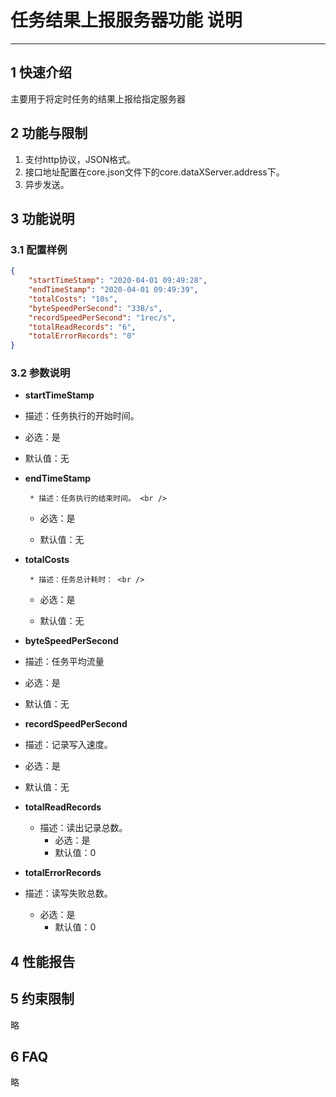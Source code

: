 # 任务结果上报服务器功能 说明

------------

## 1 快速介绍

主要用于将定时任务的结果上报给指定服务器


## 2 功能与限制

1. 支付http协议，JSON格式。
2. 接口地址配置在core.json文件下的core.dataXServer.address下。
3. 异步发送。


## 3 功能说明


### 3.1 配置样例

```json
{
    "startTimeStamp": "2020-04-01 09:49:28",
    "endTimeStamp": "2020-04-01 09:49:39",
    "totalCosts": "10s",
    "byteSpeedPerSecond": "33B/s",
    "recordSpeedPerSecond": "1rec/s",
    "totalReadRecords": "6",
    "totalErrorRecords": "0"
}
```

### 3.2 参数说明

* **startTimeStamp**
* 描述：任务执行的开始时间。 <br />
	
* 必选：是 <br />
	
* 默认值：无 <br />
	
* **endTimeStamp**

       * 描述：任务执行的结束时间。 <br />
     * 必选：是 <br />

     * 默认值：无 <br />

* **totalCosts**

       * 描述：任务总计耗时： <br />
     * 必选：是 <br />

     * 默认值：无 <br />

* **byteSpeedPerSecond**
* 描述：任务平均流量 <br />
	
* 必选：是  <br />
	
* 默认值：无<br />
	
* **recordSpeedPerSecond**
* 描述：记录写入速度。 <br />
	
* 必选：是  <br />
	
* 默认值：无 <br />
	
* **totalReadRecords**
  * 描述：读出记录总数。<br />
    * 必选：是 <br />
    * 默认值：0 <br />


* **totalErrorRecords**
* 描述：读写失败总数。<br />
	
  * 必选：是 <br />
	  * 默认值：0 <br />


## 4 性能报告


## 5 约束限制

略

## 6 FAQ

略


